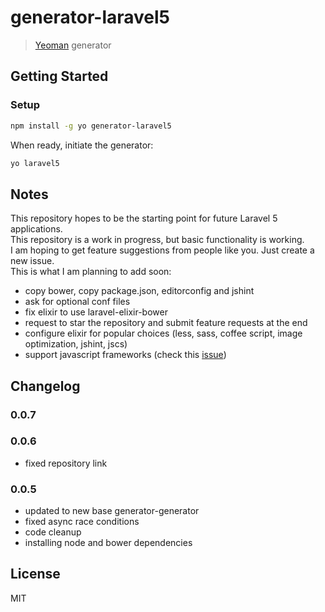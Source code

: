 # generator-laravel5

> [Yeoman](http://yeoman.io) generator


## Getting Started

### Setup

```bash
npm install -g yo generator-laravel5
```

When ready, initiate the generator:

```bash
yo laravel5
```

## Notes

This repository hopes to be the starting point for future Laravel 5 applications.  
This repository is a work in progress, but basic functionality is working.  
I am hoping to get feature suggestions from people like you. Just create a new issue.  
This is what I am planning to add soon:
* copy bower, copy package.json, editorconfig and jshint
* ask for optional conf files
* fix elixir to use laravel-elixir-bower
* request to star the repository and submit feature requests at the end
* configure elixir for popular choices (less, sass, coffee script, image optimization, jshint, jscs)
* support javascript frameworks (check this [issue](https://github.com/jadjoubran/laravel5-generator/issues/2))


## Changelog

### 0.0.7



### 0.0.6

+ fixed repository link


### 0.0.5

+ updated to new base generator-generator
+ fixed async race conditions
+ code cleanup
+ installing node and bower dependencies



## License

MIT
